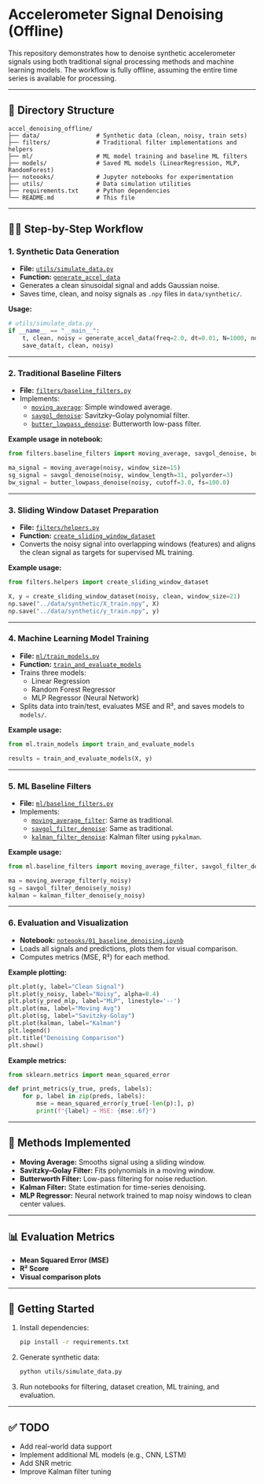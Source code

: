 # Accelerometer Signal Denoising (Offline)

This repository demonstrates how to denoise synthetic accelerometer signals using both traditional signal processing methods and machine learning models. The workflow is fully offline, assuming the entire time series is available for processing.

---

## 📁 Directory Structure

```
accel_denoising_offline/
├── data/                # Synthetic data (clean, noisy, train sets)
├── filters/             # Traditional filter implementations and helpers
├── ml/                  # ML model training and baseline ML filters
├── models/              # Saved ML models (LinearRegression, MLP, RandomForest)
├── noteooks/            # Jupyter notebooks for experimentation
├── utils/               # Data simulation utilities
├── requirements.txt     # Python dependencies
└── README.md            # This file
```

---

## 🧑‍💻 Step-by-Step Workflow

### 1. **Synthetic Data Generation**

- **File:** [`utils/simulate_data.py`](utils/simulate_data.py)
- **Function:** [`generate_accel_data`](utils/simulate_data.py)
- Generates a clean sinusoidal signal and adds Gaussian noise.
- Saves time, clean, and noisy signals as `.npy` files in `data/synthetic/`.

**Usage:**
```python
# utils/simulate_data.py
if __name__ == "__main__":
    t, clean, noisy = generate_accel_data(freq=2.0, dt=0.01, N=1000, noise_std=0.3)
    save_data(t, clean, noisy)
```

---

### 2. **Traditional Baseline Filters**

- **File:** [`filters/baseline_filters.py`](filters/baseline_filters.py)
- Implements:
  - [`moving_average`](filters/baseline_filters.py): Simple windowed average.
  - [`savgol_denoise`](filters/baseline_filters.py): Savitzky–Golay polynomial filter.
  - [`butter_lowpass_denoise`](filters/baseline_filters.py): Butterworth low-pass filter.

**Example usage in notebook:**
```python
from filters.baseline_filters import moving_average, savgol_denoise, butter_lowpass_denoise

ma_signal = moving_average(noisy, window_size=15)
sg_signal = savgol_denoise(noisy, window_length=31, polyorder=3)
bw_signal = butter_lowpass_denoise(noisy, cutoff=3.0, fs=100.0)
```

---

### 3. **Sliding Window Dataset Preparation**

- **File:** [`filters/helpers.py`](filters/helpers.py)
- **Function:** [`create_sliding_window_dataset`](filters/helpers.py)
- Converts the noisy signal into overlapping windows (features) and aligns the clean signal as targets for supervised ML training.

**Example usage:**
```python
from filters.helpers import create_sliding_window_dataset

X, y = create_sliding_window_dataset(noisy, clean, window_size=21)
np.save("../data/synthetic/X_train.npy", X)
np.save("../data/synthetic/y_train.npy", y)
```

---

### 4. **Machine Learning Model Training**

- **File:** [`ml/train_models.py`](ml/train_models.py)
- **Function:** [`train_and_evaluate_models`](ml/train_models.py)
- Trains three models:
  - Linear Regression
  - Random Forest Regressor
  - MLP Regressor (Neural Network)
- Splits data into train/test, evaluates MSE and R², and saves models to `models/`.

**Example usage:**
```python
from ml.train_models import train_and_evaluate_models

results = train_and_evaluate_models(X, y)
```

---

### 5. **ML Baseline Filters**

- **File:** [`ml/baseline_filters.py`](ml/baseline_filters.py)
- Implements:
  - [`moving_average_filter`](ml/baseline_filters.py): Same as traditional.
  - [`savgol_filter_denoise`](ml/baseline_filters.py): Same as traditional.
  - [`kalman_filter_denoise`](ml/baseline_filters.py): Kalman filter using `pykalman`.

**Example usage:**
```python
from ml.baseline_filters import moving_average_filter, savgol_filter_denoise, kalman_filter_denoise

ma = moving_average_filter(y_noisy)
sg = savgol_filter_denoise(y_noisy)
kalman = kalman_filter_denoise(y_noisy)
```

---

### 6. **Evaluation and Visualization**

- **Notebook:** [`noteooks/01_baseline_denoising.ipynb`](noteooks/01_baseline_denoising.ipynb)
- Loads all signals and predictions, plots them for visual comparison.
- Computes metrics (MSE, R²) for each method.

**Example plotting:**
```python
plt.plot(y, label="Clean Signal")
plt.plot(y_noisy, label="Noisy", alpha=0.4)
plt.plot(y_pred_mlp, label="MLP", linestyle='--')
plt.plot(ma, label="Moving Avg")
plt.plot(sg, label="Savitzky-Golay")
plt.plot(kalman, label="Kalman")
plt.legend()
plt.title("Denoising Comparison")
plt.show()
```

**Example metrics:**
```python
from sklearn.metrics import mean_squared_error

def print_metrics(y_true, preds, labels):
    for p, label in zip(preds, labels):
        mse = mean_squared_error(y_true[-len(p):], p)
        print(f"{label} → MSE: {mse:.6f}")
```

---

## 🧠 Methods Implemented

- **Moving Average:** Smooths signal using a sliding window.
- **Savitzky–Golay Filter:** Fits polynomials in a moving window.
- **Butterworth Filter:** Low-pass filtering for noise reduction.
- **Kalman Filter:** State estimation for time-series denoising.
- **MLP Regressor:** Neural network trained to map noisy windows to clean center values.

---

## 📊 Evaluation Metrics

- **Mean Squared Error (MSE)**
- **R² Score**
- **Visual comparison plots**

---

## 🚀 Getting Started

1. Install dependencies:
    ```sh
    pip install -r requirements.txt
    ```
2. Generate synthetic data:
    ```sh
    python utils/simulate_data.py
    ```
3. Run notebooks for filtering, dataset creation, ML training, and evaluation.

---

## ✅ TODO

- Add real-world data support
- Implement additional ML models (e.g., CNN, LSTM)
- Add SNR metric
- Improve Kalman filter tuning
